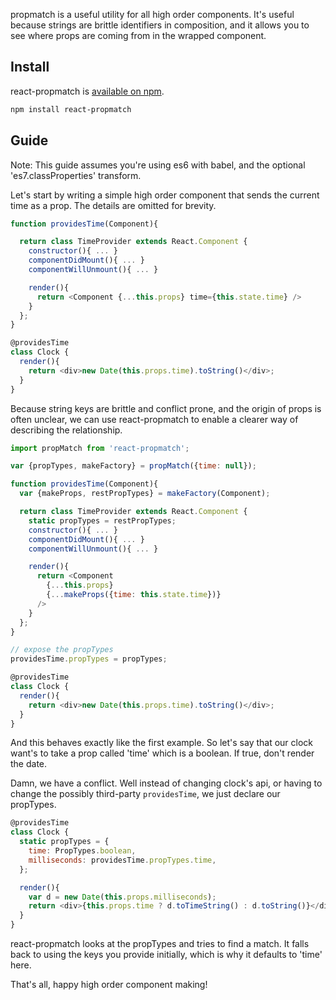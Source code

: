 
propmatch is a useful utility for all high order components. It's useful because strings are brittle identifiers in composition, and
it allows you to see where props are coming from in the wrapped component.

## Install

react-propmatch is [available on npm][npm].

```sh
npm install react-propmatch
```

[npm]: https://www.npmjs.com/package/react-propmatch

## Guide

Note: This guide assumes you're using es6 with babel, and the optional 'es7.classProperties' transform.

Let's start by writing a simple high order component that sends the current time as a prop. The details are omitted for brevity.

```js
function providesTime(Component){

  return class TimeProvider extends React.Component {
    constructor(){ ... }
    componentDidMount(){ ... }
    componentWillUnmount(){ ... }

    render(){
      return <Component {...this.props} time={this.state.time} />
    }
  };
}

@providesTime
class Clock {
  render(){
    return <div>new Date(this.props.time).toString()</div>;
  }
}
```

Because string keys are brittle and conflict prone, and the origin of props is often unclear, we can use react-propmatch to
enable a clearer way of describing the relationship.

```js
import propMatch from 'react-propmatch';

var {propTypes, makeFactory} = propMatch({time: null});

function providesTime(Component){
  var {makeProps, restPropTypes} = makeFactory(Component);

  return class TimeProvider extends React.Component {
    static propTypes = restPropTypes;
    constructor(){ ... }
    componentDidMount(){ ... }
    componentWillUnmount(){ ... }

    render(){
      return <Component 
        {...this.props} 
        {...makeProps({time: this.state.time})}
      />
    }
  };
}

// expose the propTypes
providesTime.propTypes = propTypes;

@providesTime
class Clock {
  render(){
    return <div>new Date(this.props.time).toString()</div>;
  }
}
```

And this behaves exactly like the first example. So let's say that our clock want's to take a prop called 'time' which is a boolean. If true, don't render the date.

Damn, we have a conflict. Well instead of changing clock's api, or having to change the possibly third-party `providesTime`, we just declare our propTypes.

```js
@providesTime
class Clock {
  static propTypes = {
    time: PropTypes.boolean,
    milliseconds: providesTime.propTypes.time,
  };

  render(){
    var d = new Date(this.props.milliseconds);
    return <div>{this.props.time ? d.toTimeString() : d.toString()}</div>;
  }
}
```

react-propmatch looks at the propTypes and tries to find a match. It falls back to using the keys you provide initially, which is why it defaults to 'time' here.

That's all, happy high order component making!



